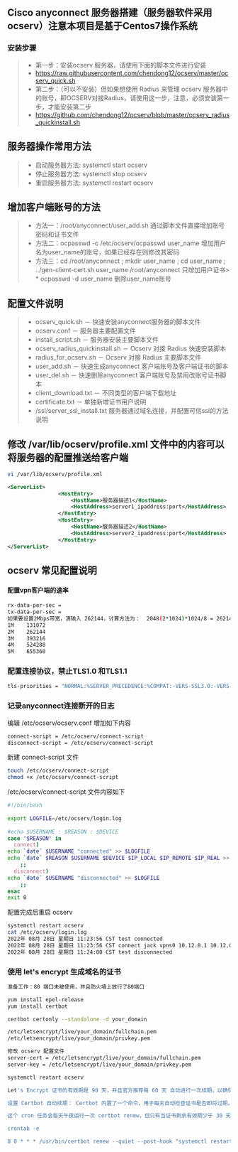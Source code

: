 ## Cisco anyconnect 服务器搭建（服务器软件采用ocserv）注意本项目是基于Centos7操作系统
### 安装步骤 ###
> * 第一步：安装ocserv 服务器，请使用下面的脚本文件进行安装
> * https://raw.githubusercontent.com/chendong12/ocserv/master/ocserv_quick.sh
> * 第二步：（可以不安装）但如果想使用 Radius 来管理 ocserv 服务器中的账号，即OCSERV对接Radius，请使用这一步，注意，必须安装第一步，才能安装第二步
> * https://github.com/chendong12/ocserv/blob/master/ocserv_radius_quickinstall.sh
## 服务器操作常用方法 ##
> * 启动服务器方法: systemctl start ocserv
> * 停止服务器方法: systemctl stop ocserv
> * 重启服务器方法: systemctl restart ocserv
## 增加客户端账号的方法
> * 方法一：/root/anyconnect/user_add.sh 通过脚本文件直接增加账号密码和证书文件 
> * 方法二：ocpasswd -c /etc/ocserv/ocpasswd user_name 增加用户名为user_name的账号，如果已经存在则修改其密码
> * 方法三：cd /root/anyconnect ; mkdir user_name ; cd user_name ; ../gen-client-cert.sh user_name /root/anyconnect 只增加用户证书> * ocpasswd -d user_name 删除user_name账号
## 配置文件说明 ##
> * ocserv_quick.sh － 快速安装anyconnect服务器的脚本文件
> * ocserv.conf － 服务器主要配置文件
> * install_script.sh － 服务器安装主要脚本文件
> * ocserv_radius_quickinstall.sh － Ocserv 对接 Radius 快速安装脚本
> * radius_for_ocserv.sh － Ocserv 对接 Radius 主要脚本文件
> * user_add.sh － 快速生成anyconnect 客户端账号及客户端证书的脚本
> * user_del.sh － 快速删除anyconnect 客户端账号及禁用改账号证书脚本
> * client_download.txt － 不同类型的客户端下载地址
> * certificate.txt － 单独新增证书用户说明
> * /ssl/server_ssl_install.txt 服务器通过域名连接，并配置可信ssl的方法说明


## 修改 /var/lib/ocserv/profile.xml 文件中的内容可以将服务器的配置推送给客户端 ###
```bash
vi /var/lib/ocserv/profile.xml
```
```xml
<ServerList>
                <HostEntry>
                    <HostName>服务器描述1</HostName>
                    <HostAddress>server1_ipaddress:port</HostAddress>
                </HostEntry>
                <HostEntry>
                    <HostName>服务器描述2</HostName>
                    <HostAddress>server2_ipaddress:port</HostAddress>
                </HostEntry>
</ServerList>
```

## ocserv 常见配置说明 ##
#### 配置vpn客户端的速率 ###
```bash
rx-data-per-sec =
tx-data-per-sec = 
如果要设置2Mbps带宽，清输入 262144，计算方法为：  2048(2*1024)*1024/8 = 262144
1M    131072
2M    262144
3M    393216
4M    524288
5M    655360
```

### 配置连接协议，禁止TLS1.0 和TLS1.1 ###

```bash
tls-priorities = "NORMAL:%SERVER_PRECEDENCE:%COMPAT:-VERS-SSL3.0:-VERS-TLS1.0:-VERS-TLS1.1"
```

### 记录anyconnect连接断开的日志 ###
编辑 /etc/ocserv/ocserv.conf
增加如下内容

```bash
connect-script = /etc/ocserv/connect-script
disconnect-script = /etc/ocserv/connect-script
```
新建 connect-script 文件
```bash
touch /etc/ocserv/connect-script
chmod +x /etc/ocserv/connect-script
```

/etc/ocserv/connect-script 文件内容如下

```bash
#!/bin/bash
 
export LOGFILE=/etc/ocserv/login.log
 
#echo $USERNAME : $REASON : $DEVICE
case "$REASON" in
  connect)
echo `date` $USERNAME "connected" >> $LOGFILE
echo `date` $REASON $USERNAME $DEVICE $IP_LOCAL $IP_REMOTE $IP_REAL >> $LOGFILE
    ;;
  disconnect)
echo `date` $USERNAME "disconnected" >> $LOGFILE
    ;;
esac
exit 0
```
配置完成后重启 ocserv


```bash
systemctl restart ocserv
cat /etc/ocserv/login.log 
2022年 08月 28日 星期日 11:23:56 CST test connected
2022年 08月 28日 星期日 11:23:56 CST connect jack vpns0 10.12.0.1 10.12.0.128 1.27.210.31
2022年 08月 28日 星期日 11:24:00 CST test disconnected
```

### 使用 let's encrypt 生成域名的证书 ###

```bash
准备工作：80 端口未被使用，并且防火墙上放行了80端口

yum install epel-release
yum install certbot

certbot certonly --standalone -d your_domain

/etc/letsencrypt/live/your_domain/fullchain.pem
/etc/letsencrypt/live/your_domain/privkey.pem

修改 ocserv 配置文件
server-cert = /etc/letsencrypt/live/your_domain/fullchain.pem
server-key = /etc/letsencrypt/live/your_domain/privkey.pem

systemctl rextart ocserv

Let's Encrypt 证书的有效期是 90 天，并且官方推荐每 60 天 自动进行一次续期，以确保证书不会过期。我们可以利用 Certbot 的内置功能，自动管理证书的续期。

设置 Certbot 自动续期： Certbot 内置了一个命令，用于每天自动检查证书是否即将过期。你可以使用以下 cron 任务来确保 Certbot 每天检查证书状态并续期

这个 cron 任务会每天午夜运行一次 certbot renew，但只有当证书剩余有效期少于 30 天时，Certbot 才会自动续期证书

crontab -e

0 0 * * * /usr/bin/certbot renew --quiet --post-hook "systemctl restart ocserv"

```

